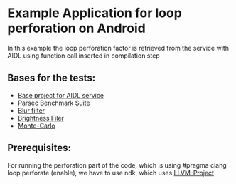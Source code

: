 # Example Application for loop perforation on Android

In this example the loop perforation factor is retrieved from the service with AIDL using function
call inserted in compilation step

## Bases for the tests:
- [Base project for AIDL service](https://github.com/lakinduboteju/AndroidNdkBinderExamples)
- [Parsec Benchmark Suite](https://parsec.cs.princeton.edu/overview.htm)
- [Blur filter](https://github.com/kikoso/android-stackblur)
- [Brightness Filer](https://github.com/ruckus/android-image-filter-ndk)
- [Monte-Carlo](https://cameron-mcelfresh.medium.com/monte-carlo-integration-313b37157852)

## Prerequisites:
For running the perforation part of the code, which is using #pragma clang loop perforate (enable),
we have to use ndk, which uses [LLVM-Project](https://github.com/janezbozic/llvm-project)
